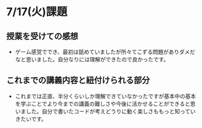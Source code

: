 # 7/17(火)課題

## 授業を受けての感想

* ゲーム感覚ででき、最初は舐めていましたが所々てこずる問題がありダメだなと思いました。自分なりには理解ができたので良かったです。

## これまでの講義内容と紐付けられる部分

* これまでは正直、半分くらいしか理解できていなかったですが基本中の基本を学ぶことでより今までの講義の難しさや今後に活かせることができると思いました。自分で書いたコードが考えどうりに動く楽しさももっと知っていきたいです。
